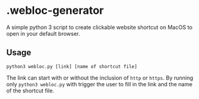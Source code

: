 # .webloc-generator

A simple python 3 script to create clickable website shortcut on MacOS to open in your default browser.

## Usage

`python3 webloc.py [link] [name of shortcut file]`

The link can start with or without the inclusion of `http` or `https`. By running only `python3 webloc.py` with trigger the user to fill in the link and the name of the shortcut file.
